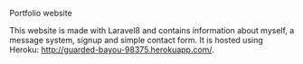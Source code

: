 Portfolio website

This website is made with Laravel8 and contains information about myself, a message system, signup and simple contact form. 
It is hosted using Heroku: http://guarded-bayou-98375.herokuapp.com/. 

